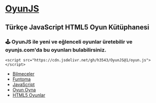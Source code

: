 # [OyunJS](https://oyunjs.com/)
## Türkçe JavaScript HTML5 Oyun Kütüphanesi
### 🕹️ OyunJS ile yeni ve eğlenceli oyunlar üretebilir ve oyunjs.com'da bu oyunları bulabilirsiniz.

```
<script src="https://cdn.jsdelivr.net/gh/h3543/OyunJS@1/oyun.js"></script>
```

- [Bilmeceler](https://bilmece-bulmaca.com/)
- [Funtoma](https://funtoma.com/)
- [JavaScript](https://js.web.tr/)
- [Oyun Oyna](https://teleoyun.com/)
- [HTML5 Oyunlar](https://html5oyun.com)
